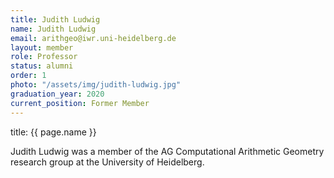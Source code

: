 ```yaml
---
title: Judith Ludwig
name: Judith Ludwig
email: arithgeo@iwr.uni-heidelberg.de
layout: member
role: Professor
status: alumni
order: 1
photo: "/assets/img/judith-ludwig.jpg"
graduation_year: 2020
current_position: Former Member
---
```

title: {{ page.name }}

Judith Ludwig was a member of the AG Computational Arithmetic Geometry research group at the University of Heidelberg.
